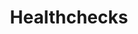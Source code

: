 ---
draft: false
title: Healthchecks
content:
  id: healthchecks
  name: Healthchecks
  logo: /images/development/dev-ops/healthchecks/logo.png
  website: https://healthchecks.io/
  iframe_website: /website-iframe/development/dev-ops/healthchecks
  dashboardImage: /images/development/dev-ops/healthchecks/screenshot-1.jpg
  short_description: Healthchecks is an online service for monitoring regularly running tasks such as cron jobs.
  description: "Healthchecks, a cron job monitoring service, listens for HTTP requests and email messages (pings) from your cron jobs and scheduled tasks (checks). When a ping does not arrive on time, it sends out alerts. It comes with a web dashboard, API, 25+ integrations for delivering notifications, monthly email reports, WebAuthn 2FA support, and team management features: projects, team members, read-only access."
  features:
    - title: Live-updating dashboard
      description: Healthchecks provides you with a list of your checks, one for each cron job, daemon or scheduled task you want to monitor. You can give names and assign tags to your checks to easily recognize them later; tap on the integration icons to toggle them on and off, and adjust period and grace time to match the periodicity and duration of your tasks.
    - title: Reliable
      description: The hosted Healthchecks.io service runs on Hetzner bare metal servers, with healthy excess capacity to handle traffic spikes (which cron jobs with common schedules are prone to create). The app servers are load-balanced. The PostgreSQL database has a hot standby as well as daily encrypted backups to S3.
    - title: Self-hostable
      description: The Healthchecks.io code base is BSD-licensed and is developed in the open on GitHub. Self-hosting is a good option if you need to extend the project with proprietary features, must run everything in-house for compliance reasons, or want to learn about developing and deploying Django web applications.
    - title: Public status badges
      description: Healthchecks provides status badges for each of the tags you have used. Additionally, the Healthchecks.io badge shows the overall status of all checks in your account. The badges have public but hard-to-guess URLs. You can use them in your READMEs, dashboards or status pages.
  screenshots:
    - /images/development/dev-ops/healthchecks/screenshot-1.jpg
    - /images/development/dev-ops/healthchecks/screenshot-2.jpg
---